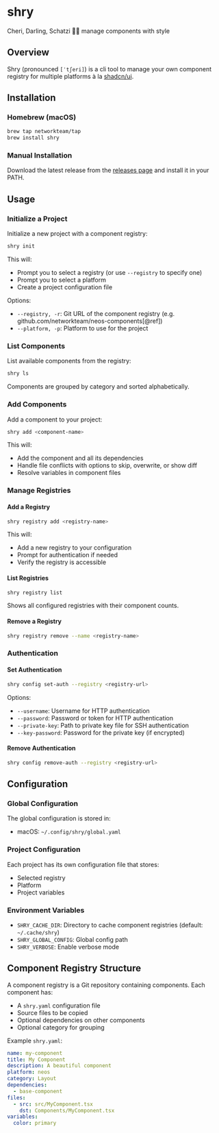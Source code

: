 # shry
Cheri, Darling, Schatzi 🍒😘 manage components with style

## Overview
Shry (pronounced `[ˈtʃeri]`) is a cli tool to manage your own component registry for multiple platforms à la [shadcn/ui](https://github.com/shadcn-ui/ui).

## Installation

### Homebrew (macOS)
```bash
brew tap networkteam/tap
brew install shry
```

### Manual Installation
Download the latest release from the [releases page](https://github.com/networkteam/shry/releases) and install it in your PATH.

## Usage

### Initialize a Project
Initialize a new project with a component registry:
```bash
shry init
```
This will:
- Prompt you to select a registry (or use `--registry` to specify one)
- Prompt you to select a platform
- Create a project configuration file

Options:
- `--registry, -r`: Git URL of the component registry (e.g. github.com/networkteam/neos-components[@ref])
- `--platform, -p`: Platform to use for the project

### List Components
List available components from the registry:
```bash
shry ls
```
Components are grouped by category and sorted alphabetically.

### Add Components
Add a component to your project:
```bash
shry add <component-name>
```
This will:
- Add the component and all its dependencies
- Handle file conflicts with options to skip, overwrite, or show diff
- Resolve variables in component files

### Manage Registries

#### Add a Registry
```bash
shry registry add <registry-name>
```
This will:
- Add a new registry to your configuration
- Prompt for authentication if needed
- Verify the registry is accessible

#### List Registries
```bash
shry registry list
```
Shows all configured registries with their component counts.

#### Remove a Registry
```bash
shry registry remove --name <registry-name>
```

### Authentication

#### Set Authentication
```bash
shry config set-auth --registry <registry-url>
```
Options:
- `--username`: Username for HTTP authentication
- `--password`: Password or token for HTTP authentication
- `--private-key`: Path to private key file for SSH authentication
- `--key-password`: Password for the private key (if encrypted)

#### Remove Authentication
```bash
shry config remove-auth --registry <registry-url>
```

## Configuration

### Global Configuration
The global configuration is stored in:
- macOS: `~/.config/shry/global.yaml`

### Project Configuration
Each project has its own configuration file that stores:
- Selected registry
- Platform
- Project variables

### Environment Variables
- `SHRY_CACHE_DIR`: Directory to cache component registries (default: `~/.cache/shry`)
- `SHRY_GLOBAL_CONFIG`: Global config path
- `SHRY_VERBOSE`: Enable verbose mode

## Component Registry Structure
A component registry is a Git repository containing components. Each component has:
- A `shry.yaml` configuration file
- Source files to be copied
- Optional dependencies on other components
- Optional category for grouping

Example `shry.yaml`:
```yaml
name: my-component
title: My Component
description: A beautiful component
platform: neos
category: Layout
dependencies:
  - base-component
files:
  - src: src/MyComponent.tsx
    dst: Components/MyComponent.tsx
variables:
  color: primary
```
